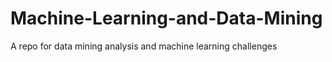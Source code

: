 # Machine-Learning-and-Data-Mining

A repo for data mining analysis and machine learning challenges
